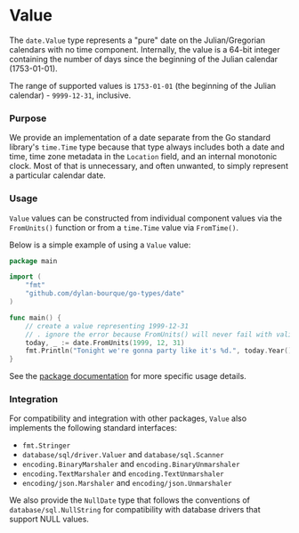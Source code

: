 # Value

The `date.Value` type represents a "pure" date on the Julian/Gregorian calendars with no time component.  Internally, the value is a 64-bit integer containing the number of days since the beginning of the Julian calendar (1753-01-01).

The range of supported values is `1753-01-01` (the beginning of the Julian calendar) - `9999-12-31`, inclusive.

### Purpose
We provide an implementation of a date separate from the Go standard library's `time.Time` type because that type always includes both a date and time, time zone metadata in the `Location` field, and an internal monotonic clock.  Most of that is unnecessary, and often unwanted, to simply represent a particular calendar date.

### Usage
`Value` values can be constructed from individual component values via the `FromUnits()` function or from a `time.Time` value via `FromTime()`.

Below is a simple example of using a `Value` value:
```go
package main

import (
    "fmt"
    "github.com/dylan-bourque/go-types/date"
)

func main() {
    // create a value representing 1999-12-31
    // . ignore the error because FromUnits() will never fail with valid unit values
    today, _ := date.FromUnits(1999, 12, 31)
    fmt.Println("Tonight we're gonna party like it's %d.", today.Year())
}
```
See the [package documentation](https://godoc.org/github.com/dylan-bourque/go-types/date) for more specific usage details.

### Integration
For compatibility and integration with other packages, `Value` also implements the following standard interfaces:
* `fmt.Stringer`
* `database/sql/driver.Valuer` and `database/sql.Scanner`
* `encoding.BinaryMarshaler` and `encoding.BinaryUnmarshaler`
* `encoding.TextMarshaler` and `encoding.TextUnmarshaler`
* `encoding/json.Marshaler` and `encoding/json.Unmarshaler`

We also provide the `NullDate` type that follows the conventions of `database/sql.NullString` for compatibility with database drivers that support NULL values.
